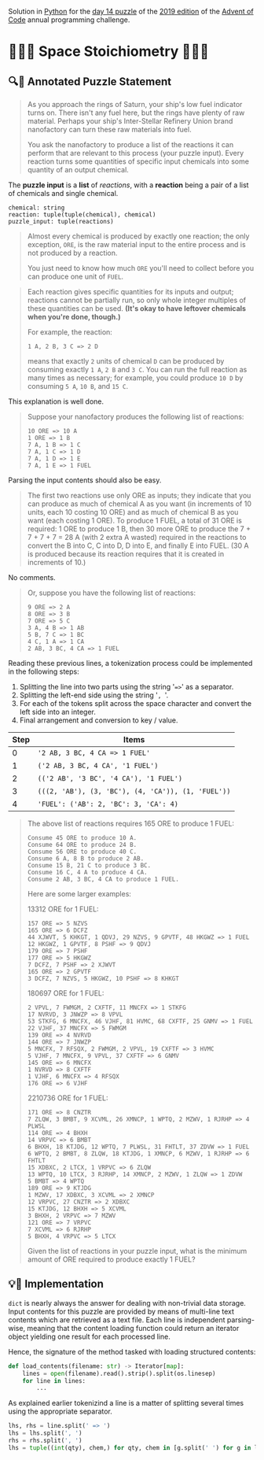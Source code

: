 Solution in [Python][py] for the [day 14 puzzle][aoc-2019-14] of the [2019 edition][aoc-2019] of the [Advent of Code][aoc] annual programming challenge.

# 🎄🌟🌟 Space Stoichiometry 🎄🌟🌟

## 🔍📖 Annotated Puzzle Statement

> As you approach the rings of Saturn, your ship's low fuel indicator turns on. There isn't any fuel here, but the rings have plenty of raw material. Perhaps your ship's Inter-Stellar Refinery Union brand nanofactory can turn these raw materials into fuel.
> 
> You ask the nanofactory to produce a list of the reactions it can perform that are relevant to this process (your puzzle input). Every reaction turns some quantities of specific input chemicals into some quantity of an output chemical.

The **puzzle input** is a **list** of *reactions*, with a **reaction** being a pair of a list of chemicals and single chemical.

```
chemical: string
reaction: tuple(tuple(chemical), chemical)
puzzle_input: tuple(reactions)
```

> Almost every chemical is produced by exactly one reaction; the only exception, `ORE`, is the raw material input to the entire process and is not produced by a reaction.
> 
> You just need to know how much `ORE` you'll need to collect before you can produce one unit of `FUEL`.

> Each reaction gives specific quantities for its inputs and output; reactions cannot be partially run, so only whole integer multiples of these quantities can be used. **(It's okay to have leftover chemicals when you're done, though.)**
> 
> For example, the reaction:
> ```
> 1 A, 2 B, 3 C => 2 D
> ```
> means that exactly `2` units of chemical `D` can be produced by consuming exactly `1 A`, `2 B` and `3 C`. You can run the full reaction as many times as necessary; for example, you could produce `10 D` by consuming `5 A`, `10 B`, and `15 C`.

This explanation is well done.

> Suppose your nanofactory produces the following list of reactions:
> ```
> 10 ORE => 10 A
> 1 ORE => 1 B
> 7 A, 1 B => 1 C
> 7 A, 1 C => 1 D
> 7 A, 1 D => 1 E
> 7 A, 1 E => 1 FUEL
> ```

Parsing the input contents should also be easy.

> The first two reactions use only ORE as inputs; they indicate that you can produce as much of chemical A as you want (in increments of 10 units, each 10 costing 10 ORE) and as much of chemical B as you want (each costing 1 ORE). To produce 1 FUEL, a total of 31 ORE is required: 1 ORE to produce 1 B, then 30 more ORE to produce the 7 + 7 + 7 + 7 = 28 A (with 2 extra A wasted) required in the reactions to convert the B into C, C into D, D into E, and finally E into FUEL. (30 A is produced because its reaction requires that it is created in increments of 10.)

No comments.

> Or, suppose you have the following list of reactions:
> ```
> 9 ORE => 2 A
> 8 ORE => 3 B
> 7 ORE => 5 C
> 3 A, 4 B => 1 AB
> 5 B, 7 C => 1 BC
> 4 C, 1 A => 1 CA
> 2 AB, 3 BC, 4 CA => 1 FUEL
> ```

Reading these previous lines, a tokenization process could be implemented in the following steps:

1. Splitting the line into two parts using the string '` => `' as a separator.
1. Splitting the left-end side using the string '`, `'.
1. For each of the tokens split across the space character and convert the left side into an integer.
1. Final arrangement and conversion to key / value.

Step | Items
--- | ---
0 | `'2 AB, 3 BC, 4 CA => 1 FUEL'`
1 | `('2 AB, 3 BC, 4 CA', '1 FUEL')`
2 | `(('2 AB', '3 BC', '4 CA'), '1 FUEL')`
3 | `(((2, 'AB'), (3, 'BC'), (4, 'CA')), (1, 'FUEL'))`
4 | `'FUEL': ('AB': 2, 'BC': 3, 'CA': 4)`

> The above list of reactions requires 165 ORE to produce 1 FUEL:
> ```
> Consume 45 ORE to produce 10 A.
> Consume 64 ORE to produce 24 B.
> Consume 56 ORE to produce 40 C.
> Consume 6 A, 8 B to produce 2 AB.
> Consume 15 B, 21 C to produce 3 BC.
> Consume 16 C, 4 A to produce 4 CA.
> Consume 2 AB, 3 BC, 4 CA to produce 1 FUEL.
> ```
> Here are some larger examples:
> 
> 13312 ORE for 1 FUEL:
> ```
> 157 ORE => 5 NZVS
> 165 ORE => 6 DCFZ
> 44 XJWVT, 5 KHKGT, 1 QDVJ, 29 NZVS, 9 GPVTF, 48 HKGWZ => 1 FUEL
> 12 HKGWZ, 1 GPVTF, 8 PSHF => 9 QDVJ
> 179 ORE => 7 PSHF
> 177 ORE => 5 HKGWZ
> 7 DCFZ, 7 PSHF => 2 XJWVT
> 165 ORE => 2 GPVTF
> 3 DCFZ, 7 NZVS, 5 HKGWZ, 10 PSHF => 8 KHKGT
> ```
> 180697 ORE for 1 FUEL:
> ```
> 2 VPVL, 7 FWMGM, 2 CXFTF, 11 MNCFX => 1 STKFG
> 17 NVRVD, 3 JNWZP => 8 VPVL
> 53 STKFG, 6 MNCFX, 46 VJHF, 81 HVMC, 68 CXFTF, 25 GNMV => 1 FUEL
> 22 VJHF, 37 MNCFX => 5 FWMGM
> 139 ORE => 4 NVRVD
> 144 ORE => 7 JNWZP
> 5 MNCFX, 7 RFSQX, 2 FWMGM, 2 VPVL, 19 CXFTF => 3 HVMC
> 5 VJHF, 7 MNCFX, 9 VPVL, 37 CXFTF => 6 GNMV
> 145 ORE => 6 MNCFX
> 1 NVRVD => 8 CXFTF
> 1 VJHF, 6 MNCFX => 4 RFSQX
> 176 ORE => 6 VJHF
> ```
> 2210736 ORE for 1 FUEL:
> ```
> 171 ORE => 8 CNZTR
> 7 ZLQW, 3 BMBT, 9 XCVML, 26 XMNCP, 1 WPTQ, 2 MZWV, 1 RJRHP => 4 PLWSL
> 114 ORE => 4 BHXH
> 14 VRPVC => 6 BMBT
> 6 BHXH, 18 KTJDG, 12 WPTQ, 7 PLWSL, 31 FHTLT, 37 ZDVW => 1 FUEL
> 6 WPTQ, 2 BMBT, 8 ZLQW, 18 KTJDG, 1 XMNCP, 6 MZWV, 1 RJRHP => 6 FHTLT
> 15 XDBXC, 2 LTCX, 1 VRPVC => 6 ZLQW
> 13 WPTQ, 10 LTCX, 3 RJRHP, 14 XMNCP, 2 MZWV, 1 ZLQW => 1 ZDVW
> 5 BMBT => 4 WPTQ
> 189 ORE => 9 KTJDG
> 1 MZWV, 17 XDBXC, 3 XCVML => 2 XMNCP
> 12 VRPVC, 27 CNZTR => 2 XDBXC
> 15 KTJDG, 12 BHXH => 5 XCVML
> 3 BHXH, 2 VRPVC => 7 MZWV
> 121 ORE => 7 VRPVC
> 7 XCVML => 6 RJRHP
> 5 BHXH, 4 VRPVC => 5 LTCX
> ```
> Given the list of reactions in your puzzle input, what is the minimum amount of ORE required to produce exactly 1 FUEL?

## 💡🙋 Implementation

`dict` is nearly always the answer for dealing with non-trivial data storage. Input contents for this puzzle are provided by means of multi-line text contents which are retrieved as a text file. Each line is independent parsing-wise, meaning that the content loading function could return an iterator object yielding one result for each processed line.

Hence, the signature of the method tasked with loading structured contents:

```python
def load_contents(filename: str) -> Iterator[map]:
    lines = open(filename).read().strip().split(os.linesep)
    for line in lines:
        ...
```

As explained earlier tokenizind a line is a matter of splitting several times using the appropriate separator.

```python
lhs, rhs = line.split(' => ')
lhs = lhs.split(', ')
rhs = rhs.split(', ')
lhs = tuple((int(qty), chem,) for qty, chem in [g.split(' ') for g in lhs])
```




[aoc]: https://adventofcode.com/
[aoc-2019]: https://adventofcode.com/2019/
[aoc-intro]: https://adventofcode.com/2019/about
[aoc-2019-9]: https://adventofcode.com/2019/day/9
[aoc-2019-14]: https://adventofcode.com/2019/day/14

[json]: https://www.json.org/json-en.html

[py]: https://docs.python.org/3/
[py-argparse]: https://docs.python.org/3/library/argparse.html
[py-cmath]: https://docs.python.org/3/library/cmath.html
[py-copy]: https://docs.python.org/3/library/copy.html
[py-counter]: https://docs.python.org/3/library/collections.html#collections.Counter
[py-decimal]: https://docs.python.org/3/library/decimal.html
[py-dict]: https://docs.python.org/3/tutorial/datastructures.html#dictionaries
[py-exit]: https://docs.python.org/3/library/sys.html?highlight=sys%20exit#sys.exit
[py-fractions]: https://docs.python.org/3/library/fractions.html
[py-generator]: https://docs.python.org/3/library/stdtypes.html#generator-types
[py-json-load]: https://docs.python.org/3/library/json.html#json.load
[py-iterator]: https://docs.python.org/3/reference/expressions.html#yield-expressions
[py-itertools]: https://docs.python.org/3/library/itertools.html
[py-itertools-permutations]: https://docs.python.org/3/library/itertools.html#itertools.permutations
[py-list]: https://docs.python.org/3/library/stdtypes.html#list
[py-main]: https://docs.python.org/3/library/__main__.html
[py-math]: https://docs.python.org/3/library/math.html
[py-math-comb]: https://docs.python.org/3/library/math.html#math.comb
[py-map]: https://docs.python.org/3/library/functions.html#map
[py-name]: https://docs.python.org/3/library/stdtypes.html#definition.__name__
[py-open]: https://docs.python.org/3/library/functions.html#open
[py-linesep]: https://docs.python.org/3/library/os.html#os.linesep
[py-read]: https://docs.python.org/3/library/io.html#io.TextIOBase.read
[py-return]: https://docs.python.org/3/reference/simple_stmts.html#the-return-statement
[py-set]: https://docs.python.org/3/library/stdtypes.html#set
[py-sn]: https://docs.python.org/3/library/types.html#types.SimpleNamespace
[py-split]: https://docs.python.org/3/library/stdtypes.html?highlight=strip#str.split
[py-string]: https://docs.python.org/3/library/stdtypes.html#textseq
[py-strip]: https://docs.python.org/3/library/stdtypes.html?highlight=strip#str.strip
[py-sum]: https://docs.python.org/3/library/functions.html#sum
[py-tuple]: https://docs.python.org/3/library/stdtypes.html#tuple
[py-zip]: https://docs.python.org/3/library/functions.html#zip

[w-cartesian]: https://en.wikipedia.org/wiki/Polar_coordinate_system
[w-polar]: https://en.wikipedia.org/wiki/Polar_coordinate_system

